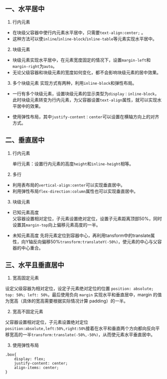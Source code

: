 ## 一、水平居中
1. 行内元素
* 在块级父容器中使行内元素水平居中，只需要`text-align:center;` 。 
* 这种方法可以使`inline`/`inline-block`/`inline-table`等元素实现水平居中。

2. 块级元素
* 块级元素实现水平居中，在元素宽度固定的情况下，设置`margin-left`和`margin-right`为`auto`。
* 无论父级容器和块级元素的宽度如何变化，都不会影响块级元素的居中效果。

3. 多个块级元素
实现方式有两种，利用`inline-block`和弹性布局。

* 一行有多个块级元素，设置块级元素的显示类型为`display：inline-block`，此时块级元素转变为行内元素，为父容器设置`text-align`属性，就可以实现水平居中的效果。

* 使用弹性布局，其中`justify-content：center`可以设置在横轴方向上的对齐方式。


## 二、垂直居中

1. 行内元素
   
   单行元素：设置行内元素的高度`height`和`inline-height`相等。  

2. 多行
* 利用表布局的`vertical-align:center`可以实现垂直居中。
* 利用弹性布局`flex-direction:column`属性也可以实现垂直居中。

3. 块级元素

  - 已知元素高度  
  父容器设置相对定位，子元素设置绝对定位，设置子元素距离顶部50%，同时设置其`margin-top`向上偏移元素高度的一半。

  - 未知元素高度
  先将元素定位到容器中心，再利用tansform中的translate属性，向Y轴反向偏移50%`transform:translateY(-50%)`，使元素的中心与父容器的中心重合。

## 三、水平且垂直居中
1. 宽高固定元素

  设定父级容器为相对定位，设定子元素绝对定位的位置 `position: absolute; top: 50%; left: 50%`，最后使用负向 `margin` 实现水平和垂直居中，margin 的值为宽高（具体的宽高需要根据实际情况计算 padding）的一半。

2. 宽高不固定元素

父容器设置相对定位，子元素设置绝对定位`position:absolute,left:50%,right:50%`接着在水平和垂直两个方向都向反向平移宽高的一半`transform:translate(-50%,-50%)`，从而使元素水平垂直居中。

3. 使用弹性布局  
```
.box{
    display: flex;
    justify-content: center;
    align-items: center;
}
```